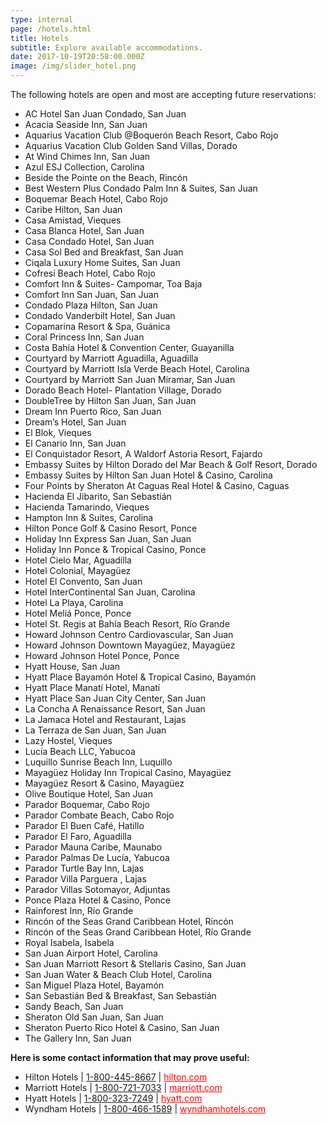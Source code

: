 ```yaml
---
type: internal
page: /hotels.html
title: Hotels
subtitle: Explore available accommodations.
date: 2017-10-19T20:58:00.000Z
image: /img/slider_hotel.png
---
```

The following hotels are open and most are accepting future reservations:

* AC Hotel San Juan Condado, San Juan
* Acacia Seaside Inn, San Juan
* Aquarius Vacation Club @Boquerón Beach Resort, Cabo Rojo
* Aquarius Vacation Club Golden Sand Villas, Dorado
* At Wind Chimes Inn, San Juan
* Azul ESJ Collection, Carolina
* Beside the Pointe on the Beach, Rincón
* Best Western Plus Condado Palm Inn & Suites, San Juan
* Boquemar Beach Hotel, Cabo Rojo
* Caribe Hilton, San Juan
* Casa Amistad, Vieques
* Casa Blanca Hotel, San Juan
* Casa Condado Hotel, San Juan
* Casa Sol Bed and Breakfast, San Juan
* Ciqala Luxury Home Suites, San Juan
* Cofresí Beach Hotel, Cabo Rojo
* Comfort Inn & Suites- Campomar, Toa Baja
* Comfort Inn San Juan, San Juan
* Condado Plaza Hilton, San Juan
* Condado Vanderbilt Hotel, San Juan
* Copamarina Resort & Spa, Guánica
* Coral Princess Inn, San Juan
* Costa Bahía Hotel & Convention Center, Guayanilla
* Courtyard by Marriott Aguadilla, Aguadilla
* Courtyard by Marriott Isla Verde Beach Hotel, Carolina
* Courtyard by Marriott San Juan Miramar, San Juan
* Dorado Beach Hotel- Plantation Village, Dorado
* DoubleTree by Hilton San Juan, San Juan
* Dream Inn Puerto Rico, San Juan
* Dream’s Hotel, San Juan
* El Blok, Vieques
* El Canario Inn, San Juan
* El Conquistador Resort, A Waldorf Astoria Resort, Fajardo
* Embassy Suites by Hilton Dorado del Mar Beach & Golf Resort, Dorado
* Embassy Suites by Hilton San Juan Hotel & Casino, Carolina
* Four Points by Sheraton At Caguas Real Hotel & Casino, Caguas
* Hacienda El Jibarito, San Sebastián
* Hacienda Tamarindo, Vieques
* Hampton Inn & Suites, Carolina
* Hilton Ponce Golf & Casino Resort, Ponce
* Holiday Inn Express San Juan, San Juan
* Holiday Inn Ponce & Tropical Casino, Ponce
* Hotel Cielo Mar, Aguadilla
* Hotel Colonial, Mayagüez
* Hotel El Convento, San Juan
* Hotel InterContinental San Juan, Carolina
* Hotel La Playa, Carolina
* Hotel Meliá Ponce, Ponce
* Hotel St. Regis at Bahía Beach Resort, Río Grande
* Howard Johnson Centro Cardiovascular, San Juan
* Howard Johnson Downtown Mayagüez, Mayagüez
* Howard Johnson Hotel Ponce, Ponce
* Hyatt House, San Juan
* Hyatt Place Bayamón Hotel & Tropical Casino, Bayamón
* Hyatt Place Manatí Hotel, Manatí
* Hyatt Place San Juan City Center, San Juan
* La Concha A Renaissance Resort, San Juan
* La Jamaca Hotel and Restaurant, Lajas
* La Terraza de San Juan, San Juan
* Lazy Hostel, Vieques
* Lucía Beach LLC, Yabucoa
* Luquillo Sunrise Beach Inn, Luquillo
* Mayagüez Holiday Inn Tropical Casino, Mayagüez
* Mayagüez Resort & Casino, Mayagüez
* Olive Boutique Hotel, San Juan
* Parador Boquemar, Cabo Rojo
* Parador Combate Beach, Cabo Rojo
* Parador El Buen Café, Hatillo
* Parador El Faro, Aguadilla
* Parador Mauna Caribe, Maunabo
* Parador Palmas De Lucía, Yabucoa
* Parador Turtle Bay Inn, Lajas
* Parador Villa Parguera , Lajas
* Parador Villas Sotomayor, Adjuntas
* Ponce Plaza Hotel & Casino, Ponce
* Rainforest Inn, Río Grande
* Rincón of the Seas Grand Caribbean Hotel, Rincón
* Rincón of the Seas Grand Caribbean Hotel, Río Grande
* Royal Isabela, Isabela
* San Juan Airport Hotel, Carolina
* San Juan Marriott Resort & Stellaris Casino, San Juan
* San Juan Water & Beach Club Hotel, Carolina
* San Miguel Plaza Hotel, Bayamón
* San Sebastián Bed & Breakfast, San Sebastián
* Sandy Beach, San Juan
* Sheraton Old San Juan, San Juan
* Sheraton Puerto Rico Hotel & Casino, San Juan
* The Gallery Inn, San Juan	

**Here is some contact information that may prove useful:**

* Hilton Hotels | [1-800-445-8667](tel:+18004458667) | <a target="_blank" style="color: red !important;" href="http://www3.hilton.com/">hilton.com </a>
* Marriott Hotels | [1-800-721-7033](tel:+18007217033) | <a target="_blank" style="color: red !important;" href="https://www.marriott.com">marriott.com</a>
* Hyatt Hotels | [1-800-323-7249](tel:+18003237249) | <a target="_blank" style="color: red !important;" href="https://www.hyatt.com/">hyatt.com</a>
* Wyndham Hotels | [1-800-466-1589](tel:+18004661589) | <a target="_blank" style="color: red !important;" href="https://www.wyndhamhotels.com/">wyndhamhotels.com </a>

